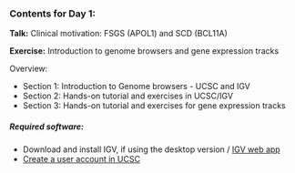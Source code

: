 ### Contents for Day 1:

**Talk:** Clinical motivation: FSGS (APOL1) and SCD (BCL11A) <br>

**Exercise:** Introduction to genome browsers and gene expression tracks

Overview:

* Section 1: Introduction to Genome browsers - UCSC and IGV
* Section 2: Hands-on tutorial and exercises in UCSC/IGV
* Section 3: Hands-on tutorial and exercises for gene expression tracks

##### Required software:

* Download and install IGV, if using the desktop version / [IGV web app](https://igv.org/app/)
* [Create a user account in UCSC](https://genome.ucsc.edu/cgi-bin/hgSession)
